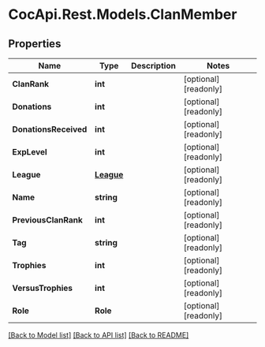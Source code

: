 ﻿# CocApi.Rest.Models.ClanMember

## Properties

Name | Type | Description | Notes
------------ | ------------- | ------------- | -------------
**ClanRank** | **int** |  | [optional] [readonly] 
**Donations** | **int** |  | [optional] [readonly] 
**DonationsReceived** | **int** |  | [optional] [readonly] 
**ExpLevel** | **int** |  | [optional] [readonly] 
**League** | [**League**](League.md) |  | [optional] [readonly] 
**Name** | **string** |  | [optional] [readonly] 
**PreviousClanRank** | **int** |  | [optional] [readonly] 
**Tag** | **string** |  | [optional] [readonly] 
**Trophies** | **int** |  | [optional] [readonly] 
**VersusTrophies** | **int** |  | [optional] [readonly] 
**Role** | **Role** |  | [optional] [readonly] 

[[Back to Model list]](../../README.md#documentation-for-models) [[Back to API list]](../../README.md#documentation-for-api-endpoints) [[Back to README]](../../README.md)

